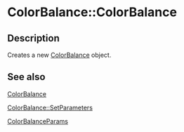 # ColorBalance::ColorBalance

## Description

Creates a new [ColorBalance](https://learn.microsoft.com/windows/desktop/api/gdipluseffects/nl-gdipluseffects-colorbalance) object.

## See also

[ColorBalance](https://learn.microsoft.com/windows/desktop/api/gdipluseffects/nl-gdipluseffects-colorbalance)

[ColorBalance::SetParameters](https://learn.microsoft.com/windows/desktop/api/gdipluseffects/nf-gdipluseffects-colorbalance-setparameters)

[ColorBalanceParams](https://learn.microsoft.com/windows/desktop/api/gdipluseffects/ns-gdipluseffects-colorbalanceparams)